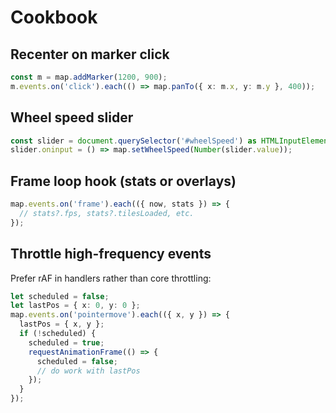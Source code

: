 # Cookbook

## Recenter on marker click

```ts
const m = map.addMarker(1200, 900);
m.events.on('click').each(() => map.panTo({ x: m.x, y: m.y }, 400));
```

## Wheel speed slider

```ts
const slider = document.querySelector('#wheelSpeed') as HTMLInputElement;
slider.oninput = () => map.setWheelSpeed(Number(slider.value));
```

## Frame loop hook (stats or overlays)

```ts
map.events.on('frame').each(({ now, stats }) => {
  // stats?.fps, stats?.tilesLoaded, etc.
});
```

## Throttle high-frequency events

Prefer rAF in handlers rather than core throttling:

```ts
let scheduled = false;
let lastPos = { x: 0, y: 0 };
map.events.on('pointermove').each(({ x, y }) => {
  lastPos = { x, y };
  if (!scheduled) {
    scheduled = true;
    requestAnimationFrame(() => {
      scheduled = false;
      // do work with lastPos
    });
  }
});
```
